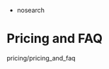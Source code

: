   - nosearch

# Pricing and FAQ

<div class="toctree" data-titlesonly="">

pricing/pricing\_and\_faq

</div>
